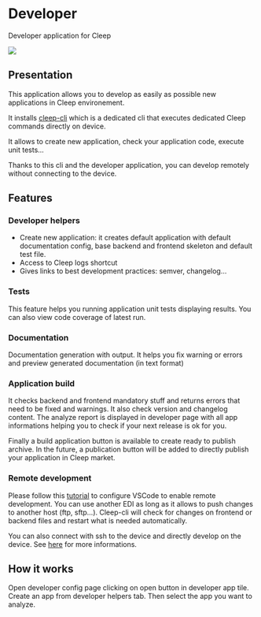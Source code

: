 # Developer

Developer application for Cleep

![](https://github.com/tangb/cleepapp-developer/raw/master/resources/background.jpg)

## Presentation

This application allows you to develop as easily as possible new applications in Cleep environement.

It installs [cleep-cli](https://github.com/tangb/cleep-cli) which is a dedicated cli that executes dedicated Cleep commands directly on device.

It allows to create new application, check your application code, execute unit tests...

Thanks to this cli and the developer application, you can develop remotely without connecting to the device.

## Features

### Developer helpers

* Create new application: it creates default application with default documentation config, base backend and frontend skeleton and default test file.
* Access to Cleep logs shortcut
* Gives links to best development practices: semver, changelog...

### Tests

This feature helps you running application unit tests displaying results. You can also view code coverage of latest run.

### Documentation

Documentation generation with output. It helps you fix warning or errors and preview generated documentation (in text format)

### Application build

It checks backend and frontend mandatory stuff and returns errors that need to be fixed and warnings. It also check version and changelog content.
The analyze report is displayed in developer page with all app informations helping you to check if your next release is ok for you.

Finally a build application button is available to create ready to publish archive. In the future, a publication button will be added to directly publish your application in Cleep market.

### Remote development

Please follow this [tutorial](https://github.com/tangb/cleep-cli#watch-usage) to configure VSCode to enable remote development. You can use another EDI as long as it allows to push changes to another host (ftp, sftp...).
Cleep-cli will check for changes on frontend or backend files and restart what is needed automatically.

You can also connect with ssh to the device and directly develop on the device. See [here](https://github.com/tangb/cleep-cli#local-developments) for more informations.

## How it works

Open developer config page clicking on open button in developer app tile. Create an app from developer helpers tab. Then select the app you want to analyze.
